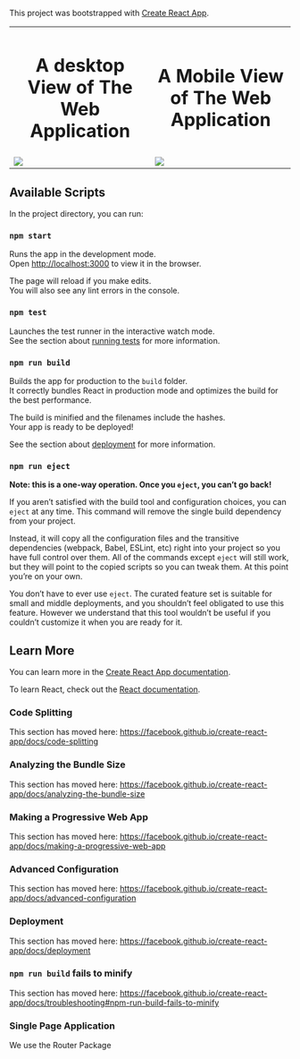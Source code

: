 This project was bootstrapped with [Create React App](https://github.com/facebook/create-react-app).


<table style="width:100%">
  <tr>
    <th>
<h1> A desktop View of The Web Application</h1>
    </th>
    <th>
<h1>A Mobile View of The Web Application
</h1>
    </th> 
 
  </tr>
<tr>
    <td>      <img src="https://cvws.icloud-content.com/B/AazSWnYikTcMWwldIFSD_w1-Q3YKAbfGqkyxOkECe9uNAIPM6Qw_btH3/Burger+Builder+Home+Page.png?o=AhIV7Z2FWBreiTFuueULBILVD2ciFPCdJ6cD9kCdvPQZ&v=1&x=3&a=CAogr9i5E2w5E_CkoZvAprNR7BcUwRZUR9oL57ZoW0Thxh4SbxDSi-LIzC4Y8oKZycwuIgEAUgR-Q3YKWgQ_btH3aifYoDkN7RFHXW88WsdHnC5TylmsyFU6wq0GnJDcimY4Q2F7w-gHm_JyJ9dgSKfbXu0DA9pueejFd8GunNysdB8ReJULBuxLLJ6oJLKh0X0jKA&e=1601102561&fl=&r=4b6a7f8a-e085-46b8-a0bd-f64421214bcd-1&k=_rj_2A1j-oTO8BD3UBnikA&ckc=com.apple.clouddocs&ckz=com.apple.CloudDocs&p=46&s=coYi2-mY6NpnxFpKKuc3HOn4t8U&cd=i"/></td>
    <td><img src="https://cvws.icloud-content.com/B/Ad1fqNFbHhL6G95KVphSxjsX84UfAUa9_cGBAL4ZFSTnfDSWoKnTdVuP/Screenshot+2020-09-26+at+12.01.56+PM.png?o=As87WD--Jr89r1ua0tTuZApEJKXusa_IzEwuq1Jv-W3c&v=1&x=3&a=CAogzunNtDBK6ltlHRo8hw8jB4RV3kK71UavrVX0NohbB7sSbxDp6vbIzC4YieKtycwuIgEAUgQX84UfWgTTdVuPaideqjiU8gEffaKH4stTnkyMtH5q40feHeiB4e_5bj4DiyzEqHNusk1yJ4_CdoljlWjIGH9pvpRyFFeokdllJGXVKf8yK6kLTn47KHUgVvAZ6Q&e=1601102901&fl=&r=054275af-62be-4aef-b011-b45da1b12122-1&k=FM5nGOfg5PgE5is6ZnO4nQ&ckc=com.apple.clouddocs&ckz=com.apple.CloudDocs&p=46&s=g9uB8p0i8f3RJl_-54eBU3tkYsQ&cd=i"/></td>
   
  </tr>
</table>




## Available Scripts

In the project directory, you can run:

### `npm start`

Runs the app in the development mode.<br />
Open [http://localhost:3000](http://localhost:3000) to view it in the browser.

The page will reload if you make edits.<br />
You will also see any lint errors in the console.

### `npm test`

Launches the test runner in the interactive watch mode.<br />
See the section about [running tests](https://facebook.github.io/create-react-app/docs/running-tests) for more information.

### `npm run build`

Builds the app for production to the `build` folder.<br />
It correctly bundles React in production mode and optimizes the build for the best performance.

The build is minified and the filenames include the hashes.<br />
Your app is ready to be deployed!

See the section about [deployment](https://facebook.github.io/create-react-app/docs/deployment) for more information.

### `npm run eject`

**Note: this is a one-way operation. Once you `eject`, you can’t go back!**

If you aren’t satisfied with the build tool and configuration choices, you can `eject` at any time. This command will remove the single build dependency from your project.

Instead, it will copy all the configuration files and the transitive dependencies (webpack, Babel, ESLint, etc) right into your project so you have full control over them. All of the commands except `eject` will still work, but they will point to the copied scripts so you can tweak them. At this point you’re on your own.

You don’t have to ever use `eject`. The curated feature set is suitable for small and middle deployments, and you shouldn’t feel obligated to use this feature. However we understand that this tool wouldn’t be useful if you couldn’t customize it when you are ready for it.

## Learn More

You can learn more in the [Create React App documentation](https://facebook.github.io/create-react-app/docs/getting-started).

To learn React, check out the [React documentation](https://reactjs.org/).

### Code Splitting

This section has moved here: https://facebook.github.io/create-react-app/docs/code-splitting

### Analyzing the Bundle Size

This section has moved here: https://facebook.github.io/create-react-app/docs/analyzing-the-bundle-size

### Making a Progressive Web App

This section has moved here: https://facebook.github.io/create-react-app/docs/making-a-progressive-web-app

### Advanced Configuration

This section has moved here: https://facebook.github.io/create-react-app/docs/advanced-configuration

### Deployment

This section has moved here: https://facebook.github.io/create-react-app/docs/deployment

### `npm run build` fails to minify

This section has moved here: https://facebook.github.io/create-react-app/docs/troubleshooting#npm-run-build-fails-to-minify


### Single Page Application 
We use the Router Package
